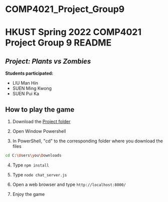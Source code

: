 # COMP4021_Project_Group9

# HKUST Spring 2022 COMP4021 Project Group 9 README

## **_Project: Plants vs Zombies_**

**Students participated:**
- LIU Man Hin
- SUEN Ming Kwong
- SUEN Pui Ka


## How to play the game
1. Download the [Project folder](https://github.com/kyddaniel/COMP4021_Project_Group9)

2. Open Window Powershell

3. In PowerShell, "cd" to the corresponding folder where you download the files
```bash
cd C:\Users\you\Downloads
```
4. Type
```npm install```
5. Type
```node chat_server.js```

6. Open a web browser and type ```http://localhost:8000/```

7. Enjoy the game
